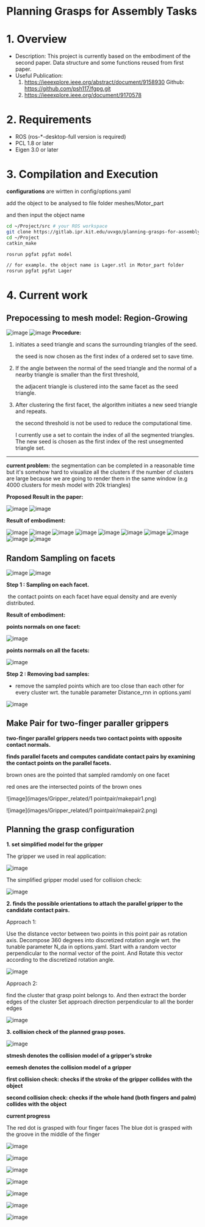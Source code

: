 Planning Grasps for Assembly Tasks
====




# 1. Overview
   - Description: This project is currently based on the embodiment of the second paper. Data structure and some functions reused from first paper. 
   - Useful Publication:
     1.  https://ieeexplore.ieee.org/abstract/document/9158930     Github: https://github.com/psh117/fgpg.git
     2.  https://ieeexplore.ieee.org/document/9170578

# 2. Requirements
   - ROS (ros-*-desktop-full version is required)
   - PCL 1.8 or later
   - Eigen 3.0 or later


# 3. Compilation and Execution

**configurations** are wirtten in config/options.yaml

add the object to be analysed to file folder meshes/Motor_part

and then input the object name

```sh
cd ~/Project/src # your ROS workspace
git clone https://gitlab.ipr.kit.edu/uvxgo/planning-grasps-for-assembly-task.git
cd ~/Project
catkin_make

rosrun pgfat pgfat model 

// for example. the object name is Lager.stl in Motor_part folder
rosrun pgfat pgfat Lager  
```

# 4. Current work

## Prepocessing to mesh model: Region-Growing
![image](images/paper_Images/Pre1.png)
![image](images/paper_Images/Pre2.png)
**Procedure:**

1. initiates a seed triangle and scans the surrounding triangles of the seed.  

   the seed is now chosen as the first index of a ordered set to save time.

2. If the angle between the normal of the seed triangle and the normal of a nearby triangle is smaller than the first threshold,

   the adjacent triangle is clustered into the same facet as the seed triangle. 

3. After clustering the first facet, the algorithm initiates a new seed triangle and repeats. 

   the second threshold is not be used to reduce the computational time.

   I currently use a set to contain the index of all the segmented triangles. The new seed is chosen as the first index of the rest unsegmented triangle set.

------

**current problem:** 
the segmentation can be completed in a reasonable time but it's somehow hard to visualize all the clusters if the number of clusters are large because we are going to render them in the same window (e.g 4000 clusters for mesh model with 20k triangles) 

**Proposed Result in the paper:**

![image](images/paper_Images/pre3.png)
![image](images/paper_Images/pre4.png)

**Result of embodiment:**

![image](images/seg_Results/seg_Aufsatz.png)
![image](images/seg_Results/seg_Deckel.png)
![image](images/seg_Results/seg_Gehaeuse.png)
![image](images/seg_Results/seg_Getriebegehaeuse.png)
![image](images/seg_Results/seg_Gewindeschnecke.png)
![image](images/seg_Results/seg_Lager.png)
![image](images/seg_Results/seg_M4_screw.png)
![image](images/seg_Results/seg_Spule_einfach.png)
![image](images/seg_Results/seg_Stift.png)
![image](images/seg_Results/seg_Zahnrad.png)


## Random Sampling on facets
![image](images/paper_Images/sammple1.png)
![image](images/paper_Images/sample2.jpg)

**Step 1 : Sampling on each facet.** 

​	the contact points on each facet have equal density and are evenly distributed.

**Result of embodiment:**

**points normals on one facet:**

![image](images/sampling_effect_visualization/sampling_effect2.png)

**points normals on all the facets:**

![image](images/sampling_effect_visualization/sampling_effect1.png)

**Step 2 : Removing bad samples:** 

   - remove the sampled points which are too close than each other for every cluster wrt. the tunable parameter Distance_rnn in options.yaml
   
![image](images/sampling_effect_visualization/radius_effect.png)
   
## Make Pair for two-finger paraller grippers
**two-finger parallel grippers needs two contact points with opposite contact normals.**

**finds parallel facets and computes candidate contact pairs by examining the contact points on the parallel facets.**

brown ones are the pointed that sampled ramdomly on one facet

red ones are the intersected points of the brown ones

![image](images/Gripper_related/1 pointpair/makepair1.png)

![image](images/Gripper_related/1 pointpair/makepair2.png)

## Planning the grasp configuration

**1. set simplified model for the gripper**

The gripper we used in real application:

![image](images/Gripper_related/gripper.png)

The simplified gripper model used for collision check:

![image](images/Gripper_related/gripper_simplified.png)


**2. finds the possible orientations to attach the parallel gripper to the candidate contact pairs.**

Approach 1: 

Use the distance vector between two points in this point pair as rotation axis.
Decompose 360 degrees into discretized rotation angle wrt. the tunable parameter N_da in options.yaml.
Start with a random vector perpendicular to the normal vector of the point. And Rotate this vector according to the discretized rotation angle.

![image](images/approach_direction/approach1.png)

Approach 2:

find the cluster that grasp point belongs to. And then extract the border edges of the cluster
Set approach direction perpendicular to all the border edges

![image](images/approach_direction/approach2.png)



**3. collision check of the planned grasp poses.**

![image](images/paper_Images/algorithm.png)

**stmesh denotes the collision model of a gripper’s stroke**

**eemesh denotes the collision model of a gripper**

**first collision check:  checks if the stroke of the gripper collides with the object**

**second collision check:  checks if the whole hand (both fingers and palm) collides with the object**

**current progress**

The red dot is grasped with four finger faces
The blue dot is grasped with the groove in the middle of the finger

![image](images/collisionCheck_result/Lager_r.png)

![image](images/collisionCheck_result/Spule_einfach_r.png)

![image](images/collisionCheck_result/Zahnrad_r.png)

![image](images/collisionCheck_result/Aufsatz_r.png)

![image](images/collisionCheck_result/Deckel_r.png)

![image](images/collisionCheck_result/Gehaeuse_r.png)

![image](images/collisionCheck_result/Getriebegehaeuse_r.png)









